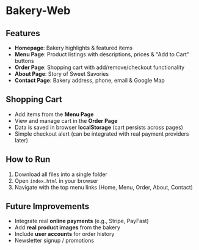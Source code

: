 # Bakery-Web



## Features

- **Homepage**: Bakery highlights & featured items  
- **Menu Page**: Product listings with descriptions, prices & "Add to Cart" buttons  
- **Order Page**: Shopping cart with add/remove/checkout functionality  
- **About Page**: Story of Sweet Savories  
- **Contact Page**: Bakery address, phone, email & Google Map  


##  Shopping Cart

- Add items from the **Menu Page**  
- View and manage cart in the **Order Page**  
- Data is saved in browser **localStorage** (cart persists across pages)  
- Simple checkout alert (can be integrated with real payment providers later)  



##  How to Run

1. Download all files into a single folder  
2. Open `index.html` in your browser  
3. Navigate with the top menu links (Home, Menu, Order, About, Contact)  


## Future Improvements

- Integrate real **online payments** (e.g., Stripe, PayFast)  
- Add **real product images** from the bakery  
- Include **user accounts** for order history  
- Newsletter signup / promotions  


